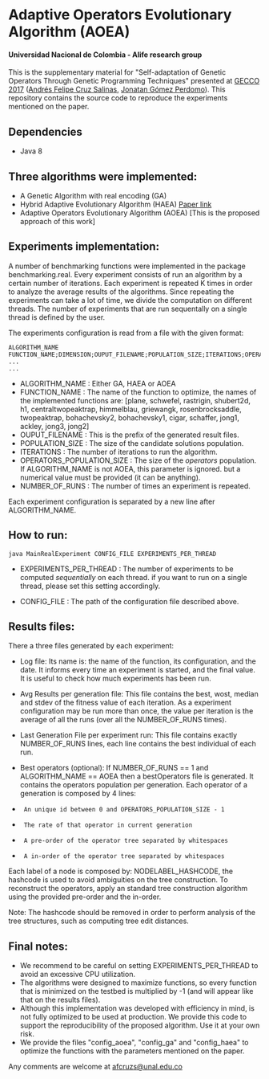 # Adaptive Operators Evolutionary Algorithm (AOEA)
#### Universidad Nacional de Colombia - Alife research group


This is the supplementary material for "Self-adaptation of Genetic Operators Through Genetic Programming Techniques"
presented at [GECCO 2017](http://gecco-2017.sigevo.org/index.html/HomePage) ([Andrés Felipe Cruz Salinas](https://github.com/afcruzs), [Jonatan Gómez Perdomo](http://dis.unal.edu.co/~jgomezpe/)). This repository contains the source code to reproduce the experiments mentioned on 
the paper.

## Dependencies
*   Java 8
## Three algorithms were implemented: 

*   A Genetic Algorithm with real encoding (GA)
*   Hybrid Adaptive Evolutionary Algorithm (HAEA) [Paper link](http://dis.unal.edu.co/~jgomezpe/docs/papers/gecco2004haea.pdf)
*   Adaptive Operators Evolutionary Algorithm (AOEA) [This is the proposed approach of this work]


## Experiments implementation:

A number of benchmarking functions were implemented in the package benchmarking.real. Every experiment consists
of run an algorithm by a certain number of iterations. Each experiment is repeated K times in order to analyze
the average results of the algorithms. Since repeating the experiments can take a lot of time, we divide the
computation on different threads. The number of experiments that are run sequentally on a single thread is 
defined by the user.

The experiments configuration is read from a file with the given format:
```
ALGORITHM_NAME
FUNCTION_NAME;DIMENSION;OUPUT_FILENAME;POPULATION_SIZE;ITERATIONS;OPERATORS_POPULATION_SIZE;NUMBER_OF_RUNS
...
...
```

*   ALGORITHM_NAME : Either GA, HAEA or AOEA
*   FUNCTION_NAME : The name of the function to optimize, the names of the implemented functions are: [plane, schwefel, rastrigin, shubert2d, h1, centraltwopeaktrap, himmelblau, griewangk, rosenbrocksaddle, twopeaktrap, bohachevsky2, bohachevsky1, cigar, schaffer, jong1, ackley, jong3, jong2]
*   OUPUT_FILENAME : This is the prefix of the generated result files.		
*   POPULATION_SIZE : The size of the candidate solutions population.    
*   ITERATIONS : The number of iterations to run the algorithm.
*   OPERATORS_POPULATION_SIZE : The size of the *operators* population. If ALGORITHM_NAME is not AOEA, this parameter is ignored. but a numerical value must be provided (it can be anything).
*   NUMBER_OF_RUNS : The number of times an experiment is repeated.

Each experiment configuration is separated by a new line after ALGORITHM_NAME.		



## How to run:

`java MainRealExperiment CONFIG_FILE EXPERIMENTS_PER_THREAD`

*   EXPERIMENTS_PER_THREAD : The number of experiments to be computed *sequentially* on each thread.
             if you want to run on a single thread, please set this setting accordingly.

*   CONFIG_FILE : The path of the configuration file described above.

## Results files:
	
There a three files generated by each experiment:

*   Log file: Its name is: the name of the function, its configuration, and the date. It informs every time an experiment is started, and the final value. It is useful to check how much experiments has been run.

*   Avg Results per generation file: This file contains the best, wost, median and stdev of the fitness value of each iteration. As a experiment configuration may be run more than once, the value per iteration is the  average of all the runs (over all the NUMBER_OF_RUNS times).

*   Last Generation File per experiment run: This file contains exactly NUMBER_OF_RUNS lines, each line contains the best individual of each run.

*   Best operators (optional): If NUMBER_OF_RUNS == 1 and ALGORITHM_NAME == AOEA then a bestOperators file is generated. It contains the operators population per generation. Each operator of a generation is composed by 4 lines:

*      An unique id between 0 and OPERATORS_POPULATION_SIZE - 1
*      The rate of that operator in current generation
*      A pre-order of the operator tree separated by whitespaces
*      A in-order of the operator tree separated by whitespaces

Each label of a node is composed by: NODELABEL_HASHCODE, the hashcode is used to avoid ambiguities on the tree construction. To reconstruct the operators, apply an standard tree construction algorithm using the provided pre-order and the in-order.

Note: The hashcode should be removed in order to perform analysis of the tree structures, such as computing tree edit distances.

## Final notes: 

*   We recommend to be careful on setting EXPERIMENTS_PER_THREAD to avoid an excessive CPU utilization.
*   The algorithms were designed to maximize functions, so every function that is minimized on the testbed is multiplied by -1 (and will appear like that on the results files).
*   Although this implementation was developed with efficiency in mind, is not fully optimized to be used at production. We provide this code to support the reproducibility of the proposed algorithm. Use it at your own risk.
*   We provide the files "config_aoea", "config_ga" and "config_haea" to optimize the functions with the parameters mentioned on the paper.  
  
Any comments are welcome at afcruzs@unal.edu.co
